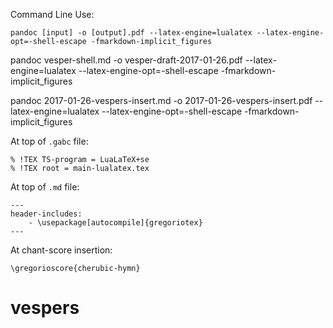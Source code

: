 Command Line Use:

```
pandoc [input] -o [output].pdf --latex-engine=lualatex --latex-engine-opt=-shell-escape -fmarkdown-implicit_figures
```


pandoc vesper-shell.md -o vesper-draft-2017-01-26.pdf --latex-engine=lualatex --latex-engine-opt=-shell-escape -fmarkdown-implicit_figures

pandoc 2017-01-26-vespers-insert.md -o 2017-01-26-vespers-insert.pdf --latex-engine=lualatex --latex-engine-opt=-shell-escape -fmarkdown-implicit_figures


At top of `.gabc` file:

```
% !TEX TS-program = LuaLaTeX+se
% !TEX root = main-lualatex.tex
```

At top of `.md` file:

```
---
header-includes:
    - \usepackage[autocompile]{gregoriotex}
---
```

At chant-score insertion:

```
\gregorioscore{cherubic-hymn}
```
# vespers
